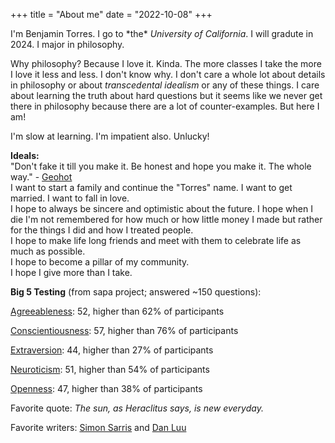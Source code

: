 +++
title = "About me"
date = "2022-10-08"
+++
<p>I'm Benjamin Torres. I go to *the* <em>University of California</em>. I will gradute in 2024. I major in philosophy.</p>

<p>Why philosophy? Because I love it. Kinda. The more classes I take the more I love it less and less. I don't know why. I don't care a whole lot about details in philosophy or about <em>transcedental idealism</em> or any of these things. I care about learning the truth about hard questions but it seems like we never get there in philosophy because there are a lot of counter-examples. But here I am!</p> 

<p>I'm slow at learning. I'm impatient also. Unlucky!</p>

<p>
<strong>Ideals:</strong><br>
"Don't fake it till you make it. Be honest and hope you make it. The whole way." - <a href="https://youtu.be/_L3gNaAVjQ4?t=8034" target="_blank">Geohot</a><br>
I want to start a family and continue the "Torres" name. I want to get married. I want to fall in love.<br>
I hope to always be sincere and optimistic about the future. I hope when I die I'm not remembered for how much or how little money I made but rather for the things I did and how I treated people.<br>
I hope to make life long friends and meet with them to celebrate life as much as possible.<br>
I hope to become a pillar of my community.<br>
I hope I give more than I take.
</p>
<p><strong>Big 5 Testing</strong> (from sapa project; answered ~150 questions):</p>
<p>
<a href="https://en.wikipedia.org/wiki/Agreeableness" target="_blank">Agreeableness</a>: 52, higher than 62% of participants<br>

<a href="https://en.wikipedia.org/wiki/Conscientiousness" target="_blank">Conscientiousness</a>: 57, higher than 76% of participants<br>

<a href="https://en.wikipedia.org/wiki/Extraversion_and_introversion" target="_blank">Extraversion</a>: 44, higher than 27% of participants<br>

<a href="https://en.wikipedia.org/wiki/Neuroticism" target="_blank">Neuroticism</a>: 51, higher than 54% of participants<br>

<a href="https://en.wikipedia.org/wiki/Openness_to_experience" target="_blank">Openness</a>: 47, higher than 38% of participants<br>
</p>

<p>Favorite quote: <em>The sun, as Heraclitus says, is new everyday.</em></p>
<p>Favorite writers: <a href="https://simonsarris.substack.com/" target="_blank">Simon Sarris</a> and <a href="https://danluu.com/" target="_blank">Dan Luu</a></p>

<!-- Thanks to Dan Luu for all the content taking. I owe alot to him ! -->
